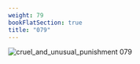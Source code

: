 ```yaml
---
weight: 79
bookFlatSection: true
title: "079"
---
```


![cruel_and_unusual_punishment 079 ](../../jpg/cup_079.jpg)


